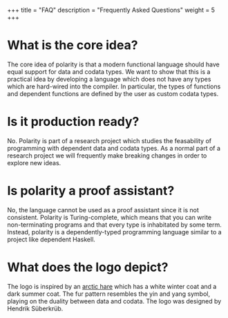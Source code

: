 +++
title = "FAQ"
description = "Frequently Asked Questions"
weight = 5
+++

# What is the core idea?

The core idea of polarity is that a modern functional language should have equal support for data and codata types.
We want to show that this is a practical idea by developing a language which does not have any types which are hard-wired into the compiler.
In particular, the types of functions and dependent functions are defined by the user as custom codata types.

# Is it production ready?

No. Polarity is part of a research project which studies the feasability of programming with dependent data and codata types.
As a normal part of a research project we will frequently make breaking changes in order to explore new ideas.

# Is polarity a proof assistant?

No, the language cannot be used as a proof assistant since it is not consistent.
Polarity is Turing-complete, which means that you can write non-terminating programs and that every type is inhabitated by some term.
Instead, polarity is a dependently-typed programming language similar to a project like dependent Haskell.

# What does the logo depict?

The logo is inspired by an [arctic hare](https://en.wikipedia.org/wiki/Arctic_hare) which has a white winter coat and a dark summer coat. The fur pattern resembles the yin and yang symbol, playing on the duality between data and codata.
The logo was designed by Hendrik Süberkrüb.
